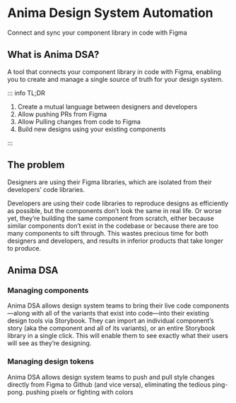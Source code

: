 # Anima Design System Automation

Connect and sync your component library in code with Figma

## What is Anima DSA?

A tool that connects your component library in code with Figma, enabling you to create and manage a single source of truth for your design system.

::: info TL;DR

1. Create a mutual language between designers and developers
2. Allow pushing PRs from Figma
3. Allow Pulling changes from code to Figma
4. Build new designs using your existing components

:::

## The problem

Designers are using their Figma libraries, which are isolated from their developers’ code libraries.

Developers are using their code libraries to reproduce designs as efficiently as possible, but the components don’t look the same in real life. Or worse yet, they’re building the same component from scratch, either because similar components don’t exist in the codebase or because there are too many components to sift through.
This wastes precious time for both designers and developers, and results in inferior products that take longer to produce.

## Anima DSA

### Managing components

Anima DSA allows design system teams to bring their live code components—along with all of the variants that exist into code—into their existing design tools via Storybook. They can import an individual component’s story (aka the component and all of its variants), or an entire Storybook library in a single click. This will enable them to see exactly what their users will see as they’re designing.

### Managing design tokens

Anima DSA allows design system teams to push and pull style changes directly from Figma to Github (and vice versa), eliminating the tedious ping-pong. pushing pixels or fighting with colors
